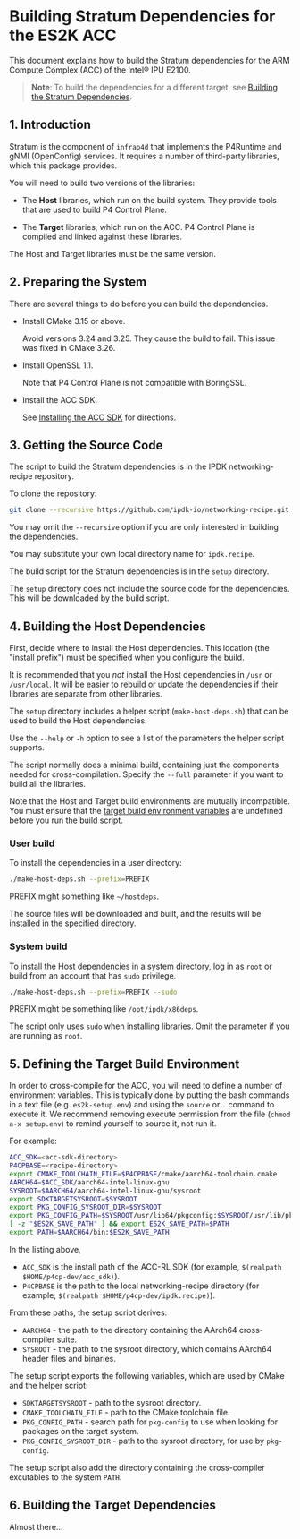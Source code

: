 # Building Stratum Dependencies for the ES2K ACC

This document explains how to build the Stratum dependencies for the
ARM Compute Complex (ACC) of the Intel&reg; IPU E2100.

> **Note**: To build the dependencies for a different target, see
[Building the Stratum Dependencies](building-stratum-deps.md).

## 1. Introduction

Stratum is the component of `infrap4d` that implements the P4Runtime and gNMI
(OpenConfig) services. It requires a number of third-party libraries, which
this package provides.

You will need to build two versions of the libraries:

- The **Host** libraries, which run on the build system. They provide
  tools that are used to build P4 Control Plane.

- The **Target** libraries, which run on the ACC. P4 Control Plane is
  compiled and linked against these libraries.

The Host and Target libraries must be the same version.

## 2. Preparing the System

There are several things to do before you can build the dependencies.

- Install CMake 3.15 or above.

  Avoid versions 3.24 and 3.25. They cause the build to fail. This issue was
  fixed in CMake 3.26.

- Install OpenSSL 1.1.

  Note that P4 Control Plane is not compatible with BoringSSL.

- Install the ACC SDK.

  See [Installing the ACC SDK](../docs/guides/es2k/installing-acc-sdk.md)
  for directions.

## 3. Getting the Source Code

The script to build the Stratum dependencies is in the IPDK networking-recipe
repository.

To clone the repository:

```bash
git clone --recursive https://github.com/ipdk-io/networking-recipe.git ipdk.recipe
```

You may omit the `--recursive` option if you are only interested in building
the dependencies.

You may substitute your own local directory name for `ipdk.recipe`.

The build script for the Stratum dependencies is in the `setup` directory.

The `setup` directory does not include the source code for the dependencies.
This will be downloaded by the build script.

## 4. Building the Host Dependencies

First, decide where to install the Host dependencies. This location (the
"install prefix") must be specified when you configure the build.

It is recommended that you *not* install the Host dependencies in `/usr` or
`/usr/local`. It will be easier to rebuild or update the dependencies if
their libraries are separate from other libraries.

The `setup` directory includes a helper script (`make-host-deps.sh`) that
can be used to build the Host dependencies.

Use the `--help` or `-h` option to see a list of the parameters the
helper script supports.

The script normally does a minimal build, containing just the components
needed for cross-compilation. Specify the `--full` parameter if you want
to build all the libraries.

Note that the Host and Target build environments are mutually incompatible.
You must ensure that the [target build environment variables](#5-defining-the-target-build-environment)
are undefined before you run the build script.

### User build

To install the dependencies in a user directory:

```bash
./make-host-deps.sh --prefix=PREFIX
```

PREFIX might something like `~/hostdeps`.

The source files will be downloaded and built, and the results will be
installed in the specified directory.

### System build

To install the Host dependencies in a system directory, log in as `root`
or build from an account that has `sudo` privilege.

```bash
./make-host-deps.sh --prefix=PREFIX --sudo
```

PREFIX might be something like `/opt/ipdk/x86deps`.

The script only uses `sudo` when installing libraries. Omit the parameter
if you are running as `root`.

## 5. Defining the Target Build Environment

In order to cross-compile for the ACC, you will need to define a number
of environment variables. This is typically done by putting the bash
commands in a text file (e.g. `es2k-setup.env`) and using the `source`
or `.` command to execute it. We recommend removing execute permission
from the file (`chmod a-x setup.env`) to remind yourself to source it,
not run it.

For example:

```bash
ACC_SDK=<acc-sdk-directory>
P4CPBASE=<recipe-directory>
export CMAKE_TOOLCHAIN_FILE=$P4CPBASE/cmake/aarch64-toolchain.cmake
AARCH64=$ACC_SDK/aarch64-intel-linux-gnu
SYSROOT=$AARCH64/aarch64-intel-linux-gnu/sysroot
export SDKTARGETSYSROOT=$SYSROOT
export PKG_CONFIG_SYSROOT_DIR=$SYSROOT
export PKG_CONFIG_PATH=$SYSROOT/usr/lib64/pkgconfig:$SYSROOT/usr/lib/pkgconfig:$SYSROOT/usr/share/pkgconfig
[ -z "$ES2K_SAVE_PATH" ] && export ES2K_SAVE_PATH=$PATH
export PATH=$AARCH64/bin:$ES2K_SAVE_PATH
```

In the listing above,

- `ACC_SDK` is the install path of the ACC-RL SDK (for example,
  `$(realpath $HOME/p4cp-dev/acc_sdk)`).
- `P4CPBASE` is the path to the local networking-recipe directory
  (for example, `$(realpath $HOME/p4cp-dev/ipdk.recipe)`).

From these paths, the setup script derives:

- `AARCH64` - the path to the directory containing the AArch64
  cross-compiler suite.
- `SYSROOT` - the path to the sysroot directory, which contains AArch64
  header files and binaries.

The setup script exports the following variables, which are used by CMake
and the helper script:

- `SDKTARGETSYSROOT` - path to the sysroot directory.
- `CMAKE_TOOLCHAIN_FILE` - path to the CMake toolchain file.
- `PKG_CONFIG_PATH` - search path for `pkg-config` to use when looking for
  packages on the target system.
- `PKG_CONFIG_SYSROOT_DIR` - path to the sysroot directory, for use by
  `pkg-config`.

The setup script also add the directory containing the cross-compiler
excutables to the system `PATH`.

## 6. Building the Target Dependencies

Almost there...
